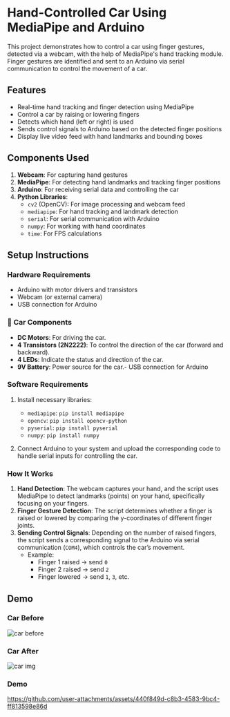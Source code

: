 # Hand-Controlled Car Using MediaPipe and Arduino

This project demonstrates how to control a car using finger gestures, detected via a webcam, with the help of MediaPipe's hand tracking module. Finger gestures are identified and sent to an Arduino via serial communication to control the movement of a car.

## Features

- Real-time hand tracking and finger detection using MediaPipe
- Control a car by raising or lowering fingers
- Detects which hand (left or right) is used
- Sends control signals to Arduino based on the detected finger positions
- Display live video feed with hand landmarks and bounding boxes

## Components Used

1. **Webcam**: For capturing hand gestures
2. **MediaPipe**: For detecting hand landmarks and tracking finger positions
3. **Arduino**: For receiving serial data and controlling the car
4. **Python Libraries**:
   - `cv2` (OpenCV): For image processing and webcam feed
   - `mediapipe`: For hand tracking and landmark detection
   - `serial`: For serial communication with Arduino
   - `numpy`: For working with hand coordinates
   - `time`: For FPS calculations

## Setup Instructions

### Hardware Requirements
- Arduino with motor drivers and transistors
- Webcam (or external camera)
- USB connection for Arduino
 ### 🚗 Car Components
- **DC Motors**: For driving the car.
- **4 Transistors (2N2222)**: To control the direction of the car (forward and backward).
- **4 LEDs**: Indicate the status and direction of the car.
- **9V Battery**: Power source for the car.- USB connection for Arduino


### Software Requirements
1. Install necessary libraries:
   - `mediapipe`: `pip install mediapipe`
   - `opencv`: `pip install opencv-python`
   - `pyserial`: `pip install pyserial`
   - `numpy`: `pip install numpy`

2. Connect Arduino to your system and upload the corresponding code to handle serial inputs for controlling the car.


### How It Works

1. **Hand Detection**: The webcam captures your hand, and the script uses MediaPipe to detect landmarks (points) on your hand, specifically focusing on your fingers.
2. **Finger Gesture Detection**: The script determines whether a finger is raised or lowered by comparing the y-coordinates of different finger joints.
3. **Sending Control Signals**: Depending on the number of raised fingers, the script sends a corresponding signal to the Arduino via serial communication (`COM4`), which controls the car’s movement.
   - Example:
     - Finger 1 raised → send `0`
     - Finger 2 raised → send `2`
     - Finger lowered → send `1`, `3`, etc.
## Demo 
### Car Before
![car before](https://github.com/user-attachments/assets/305ab637-dcab-4f78-9bcf-2c2eb7ee6356)

### Car After 
![car img](https://github.com/user-attachments/assets/b84b1b3f-10b0-4060-ac26-4fb818eeaecc)

### Demo
https://github.com/user-attachments/assets/440f849d-c8b3-4583-9bc4-ff813598e86d


